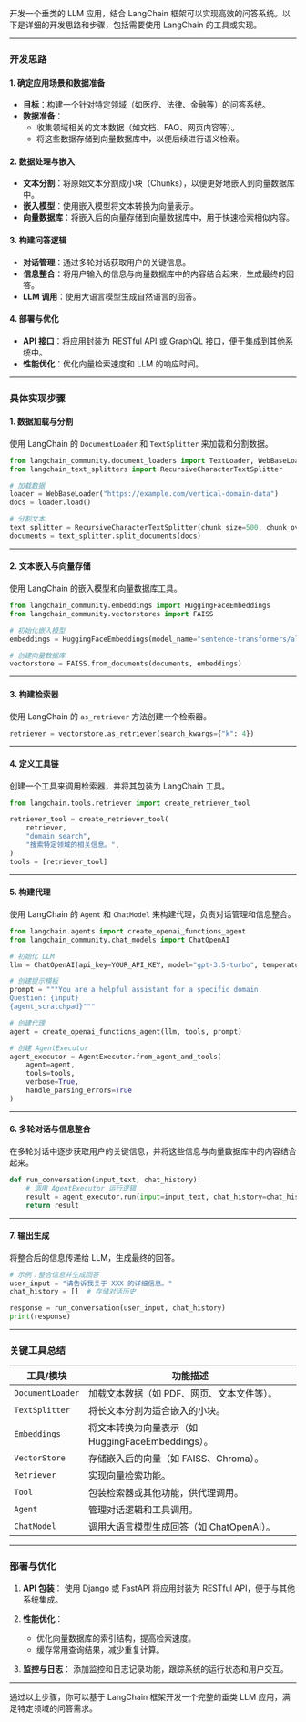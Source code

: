 开发一个垂类的 LLM 应用，结合 LangChain 框架可以实现高效的问答系统。以下是详细的开发思路和步骤，包括需要使用 LangChain 的工具或实现。

---

### **开发思路**

#### **1. 确定应用场景和数据准备**
- **目标**：构建一个针对特定领域（如医疗、法律、金融等）的问答系统。
- **数据准备**：
  - 收集领域相关的文本数据（如文档、FAQ、网页内容等）。
  - 将这些数据存储到向量数据库中，以便后续进行语义检索。

#### **2. 数据处理与嵌入**
- **文本分割**：将原始文本分割成小块（Chunks），以便更好地嵌入到向量数据库中。
- **嵌入模型**：使用嵌入模型将文本转换为向量表示。
- **向量数据库**：将嵌入后的向量存储到向量数据库中，用于快速检索相似内容。

#### **3. 构建问答逻辑**
- **对话管理**：通过多轮对话获取用户的关键信息。
- **信息整合**：将用户输入的信息与向量数据库中的内容结合起来，生成最终的回答。
- **LLM 调用**：使用大语言模型生成自然语言的回答。

#### **4. 部署与优化**
- **API 接口**：将应用封装为 RESTful API 或 GraphQL 接口，便于集成到其他系统中。
- **性能优化**：优化向量检索速度和 LLM 的响应时间。

---

### **具体实现步骤**

#### **1. 数据加载与分割**
使用 LangChain 的 `DocumentLoader` 和 `TextSplitter` 来加载和分割数据。

```python
from langchain_community.document_loaders import TextLoader, WebBaseLoader
from langchain_text_splitters import RecursiveCharacterTextSplitter

# 加载数据
loader = WebBaseLoader("https://example.com/vertical-domain-data")
docs = loader.load()

# 分割文本
text_splitter = RecursiveCharacterTextSplitter(chunk_size=500, chunk_overlap=50)
documents = text_splitter.split_documents(docs)
```

---

#### **2. 文本嵌入与向量存储**
使用 LangChain 的嵌入模型和向量数据库工具。

```python
from langchain_community.embeddings import HuggingFaceEmbeddings
from langchain_community.vectorstores import FAISS

# 初始化嵌入模型
embeddings = HuggingFaceEmbeddings(model_name="sentence-transformers/all-MiniLM-L6-v2")

# 创建向量数据库
vectorstore = FAISS.from_documents(documents, embeddings)
```

---

#### **3. 构建检索器**
使用 LangChain 的 `as_retriever` 方法创建一个检索器。

```python
retriever = vectorstore.as_retriever(search_kwargs={"k": 4})
```

---

#### **4. 定义工具链**
创建一个工具来调用检索器，并将其包装为 LangChain 工具。

```python
from langchain.tools.retriever import create_retriever_tool

retriever_tool = create_retriever_tool(
    retriever,
    "domain_search",
    "搜索特定领域的相关信息。",
)
tools = [retriever_tool]
```

---

#### **5. 构建代理**
使用 LangChain 的 `Agent` 和 `ChatModel` 来构建代理，负责对话管理和信息整合。

```python
from langchain.agents import create_openai_functions_agent
from langchain_community.chat_models import ChatOpenAI

# 初始化 LLM
llm = ChatOpenAI(api_key=YOUR_API_KEY, model="gpt-3.5-turbo", temperature=0)

# 创建提示模板
prompt = """You are a helpful assistant for a specific domain.
Question: {input}
{agent_scratchpad}"""

# 创建代理
agent = create_openai_functions_agent(llm, tools, prompt)

# 创建 AgentExecutor
agent_executor = AgentExecutor.from_agent_and_tools(
    agent=agent,
    tools=tools,
    verbose=True,
    handle_parsing_errors=True
)
```

---

#### **6. 多轮对话与信息整合**
在多轮对话中逐步获取用户的关键信息，并将这些信息与向量数据库中的内容结合起来。

```python
def run_conversation(input_text, chat_history):
    # 调用 AgentExecutor 运行逻辑
    result = agent_executor.run(input=input_text, chat_history=chat_history)
    return result
```

---

#### **7. 输出生成**
将整合后的信息传递给 LLM，生成最终的回答。

```python
# 示例：整合信息并生成回答
user_input = "请告诉我关于 XXX 的详细信息。"
chat_history = []  # 存储对话历史

response = run_conversation(user_input, chat_history)
print(response)
```

---

### **关键工具总结**

| 工具/模块                  | 功能描述                                                                 |
|---------------------------|--------------------------------------------------------------------------|
| `DocumentLoader`          | 加载文本数据（如 PDF、网页、文本文件等）。                               |
| `TextSplitter`            | 将长文本分割为适合嵌入的小块。                                           |
| `Embeddings`              | 将文本转换为向量表示（如 HuggingFaceEmbeddings）。                      |
| `VectorStore`             | 存储嵌入后的向量（如 FAISS、Chroma）。                                   |
| `Retriever`               | 实现向量检索功能。                                                       |
| `Tool`                    | 包装检索器或其他功能，供代理调用。                                       |
| `Agent`                   | 管理对话逻辑和工具调用。                                                |
| `ChatModel`               | 调用大语言模型生成回答（如 ChatOpenAI）。                               |

---

### **部署与优化**

1. **API 包装**：
   使用 Django 或 FastAPI 将应用封装为 RESTful API，便于与其他系统集成。

2. **性能优化**：
   - 优化向量数据库的索引结构，提高检索速度。
   - 缓存常用查询结果，减少重复计算。

3. **监控与日志**：
   添加监控和日志记录功能，跟踪系统的运行状态和用户交互。

---

通过以上步骤，你可以基于 LangChain 框架开发一个完整的垂类 LLM 应用，满足特定领域的问答需求。